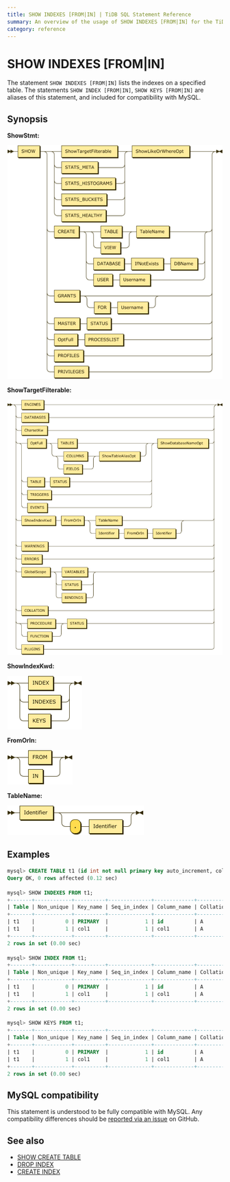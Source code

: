 ```yaml
---
title: SHOW INDEXES [FROM|IN] | TiDB SQL Statement Reference 
summary: An overview of the usage of SHOW INDEXES [FROM|IN] for the TiDB database.
category: reference
---
```


# SHOW INDEXES [FROM|IN]

The statement `SHOW INDEXES [FROM|IN]` lists the indexes on a specified table.  The statements `SHOW INDEX [FROM|IN]`, `SHOW KEYS [FROM|IN]` are aliases of this statement, and included for compatibility with MySQL.

## Synopsis

**ShowStmt:**

![ShowStmt](/media/sqlgram-v2.1/ShowStmt.png)

**ShowTargetFilterable:**

![ShowTargetFilterable](/media/sqlgram-v2.1/ShowTargetFilterable.png)

**ShowIndexKwd:**

![ShowIndexKwd](/media/sqlgram-v2.1/ShowIndexKwd.png)

**FromOrIn:**

![FromOrIn](/media/sqlgram-v2.1/FromOrIn.png)

**TableName:**

![TableName](/media/sqlgram-v2.1/TableName.png)

## Examples

```sql
mysql> CREATE TABLE t1 (id int not null primary key auto_increment, col1 INT, INDEX(col1));
Query OK, 0 rows affected (0.12 sec)

mysql> SHOW INDEXES FROM t1;
+-------+------------+----------+--------------+-------------+-----------+-------------+----------+--------+------+------------+---------+---------------+
| Table | Non_unique | Key_name | Seq_in_index | Column_name | Collation | Cardinality | Sub_part | Packed | Null | Index_type | Comment | Index_comment |
+-------+------------+----------+--------------+-------------+-----------+-------------+----------+--------+------+------------+---------+---------------+
| t1    |          0 | PRIMARY  |            1 | id          | A         |           0 |     NULL | NULL   |      | BTREE      |         |               |
| t1    |          1 | col1     |            1 | col1        | A         |           0 |     NULL | NULL   | YES  | BTREE      |         |               |
+-------+------------+----------+--------------+-------------+-----------+-------------+----------+--------+------+------------+---------+---------------+
2 rows in set (0.00 sec)

mysql> SHOW INDEX FROM t1;
+-------+------------+----------+--------------+-------------+-----------+-------------+----------+--------+------+------------+---------+---------------+
| Table | Non_unique | Key_name | Seq_in_index | Column_name | Collation | Cardinality | Sub_part | Packed | Null | Index_type | Comment | Index_comment |
+-------+------------+----------+--------------+-------------+-----------+-------------+----------+--------+------+------------+---------+---------------+
| t1    |          0 | PRIMARY  |            1 | id          | A         |           0 |     NULL | NULL   |      | BTREE      |         |               |
| t1    |          1 | col1     |            1 | col1        | A         |           0 |     NULL | NULL   | YES  | BTREE      |         |               |
+-------+------------+----------+--------------+-------------+-----------+-------------+----------+--------+------+------------+---------+---------------+
2 rows in set (0.00 sec)

mysql> SHOW KEYS FROM t1;
+-------+------------+----------+--------------+-------------+-----------+-------------+----------+--------+------+------------+---------+---------------+
| Table | Non_unique | Key_name | Seq_in_index | Column_name | Collation | Cardinality | Sub_part | Packed | Null | Index_type | Comment | Index_comment |
+-------+------------+----------+--------------+-------------+-----------+-------------+----------+--------+------+------------+---------+---------------+
| t1    |          0 | PRIMARY  |            1 | id          | A         |           0 |     NULL | NULL   |      | BTREE      |         |               |
| t1    |          1 | col1     |            1 | col1        | A         |           0 |     NULL | NULL   | YES  | BTREE      |         |               |
+-------+------------+----------+--------------+-------------+-----------+-------------+----------+--------+------+------------+---------+---------------+
2 rows in set (0.00 sec)
```

## MySQL compatibility

This statement is understood to be fully compatible with MySQL. Any compatibility differences should be [reported via an issue](/report-issue.md) on GitHub.

## See also

* [SHOW CREATE TABLE](/reference/sql/statements/show-create-table.md)
* [DROP INDEX](/reference/sql/statements/drop-index.md)
* [CREATE INDEX](/reference/sql/statements/create-index.md)
